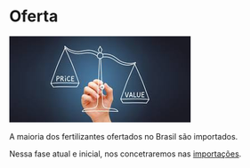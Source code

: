 # Oferta  

![Oferta e Demanda](imagem_baixada.png)

A maioria dos fertilizantes ofertados no Brasil são importados.  

Nessa fase atual e inicial, nos concetraremos nas [importações](https://github.com/AndreCoutinhoBueno/Pricing-Fertilizer/blob/main/oferta/importa%C3%A7%C3%B5es/README.md).